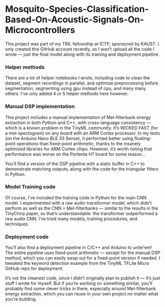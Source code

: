 # Mosquito-Species-Classification-Based-On-Acoustic-Signals-On-Microcontrollers
This project was part of my TRIL fellowship at ICTP, sponsored by KAUST. I only created this GitHub account recently, so I won’t upload all the code I wrote — just the final model along with its training and deployment pipeline.

### Helper methods
There are a lot of helper notebooks I wrote, including code to clean the dataset, segment recordings in parallel, and optimize preprocessing before segmentation, segmenting using gpu instead of cpu, and many many others. I've only added 4 or 5 helper methods here however.

### Manual DSP implementation
This project includes a manual implementation of Mel-filterbank energy extraction in both Python and C++, with cross-language consistency — which is a known problem in the TinyML community. It’s WICKED FAST (for a mel-spectogram) on any board with an ARM Cortex processor. In my tests (on the Arduino Nano BLE 33 Sense), it performed better using floating-point operations than fixed-point arithmetic, thanks to the insanely optimized libraries for ARM Cortex chips. However, it’s worth noting that performance was worse on the Portenta H7 board for some reason... 

You’ll find a version of the DSP pipeline with a static buffer in C++ to demonstrate matching outputs, along with the code for the triangular filters in Python.

### Model Training code
Of course, I’ve included the training code in Python for the main CNN model. I experimented with a raw audio transformer model, which didn’t perform as well as the CNN + Mel-filterbanks — similar to the results in the TinyChirp paper, so that’s understandable. the transformer outperformed a raw audio CNN. I’ve tried many models, training procedures, and techniques.

### Deployment code
You’ll also find a deployment pipeline in C/C++ and Arduino to unite'em! The entire pipeline uses fixed-point arithmetic — except for the manual DSP method, which you can easily swap out for a fixed-point version if needed. I tweaked the keyword detection example from the TinyML TFLite Micro GitHub repo for deployment.

It’s not the cleanest code, since I didn’t originally plan to publish it — it’s just stuff I wrote for myself. But if you’re working on something similar, you’ll probably find some clever tricks in there, especially around Mel-filterbank energy extraction, which you can reuse in your own project no matter what you're building.



